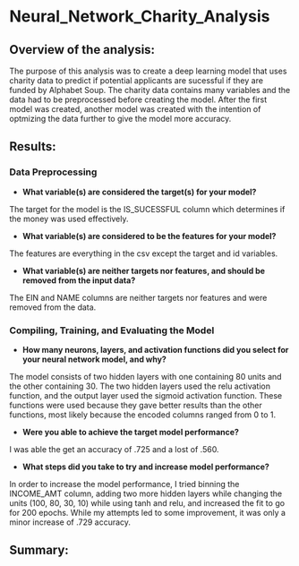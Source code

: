 # Neural_Network_Charity_Analysis

## Overview of the analysis:

The purpose of this analysis was to create a deep learning model that uses charity data to predict if potential applicants are sucessful if they are funded by Alphabet Soup. The charity data contains many variables and the data had to be preprocessed before creating the model. After the first model was created, another model was created with the intention of optmizing the data further to give the model more accuracy.

## Results:

### Data Preprocessing
- **What variable(s) are considered the target(s) for your model?**

The target for the model is the IS_SUCESSFUL column which determines if the money was used effectively.

- **What variable(s) are considered to be the features for your model?**

The features are everything in the csv except the target and id variables.

- **What variable(s) are neither targets nor features, and should be removed from the input data?**

The EIN and NAME columns are neither targets nor features and were removed from the data.

### Compiling, Training, and Evaluating the Model
- **How many neurons, layers, and activation functions did you select for your neural network model, and why?**

The model consists of two hidden layers with one containing 80 units and the other containing 30. The two hidden layers used the relu activation function, and the output layer used the sigmoid activation function. These functions were used because they gave better results than the other functions, most likely because the encoded columns ranged from 0 to 1.

- **Were you able to achieve the target model performance?**

I was able the get an accuracy of .725 and a lost of .560.

- **What steps did you take to try and increase model performance?**

In order to increase the model performance, I tried binning the INCOME_AMT column, adding two more hidden layers while changing the units (100, 80, 30, 10) while using tanh and relu, and increased the fit to go for 200 epochs. While my attempts led to some improvement, it was only a minor increase of .729 accuracy.

## Summary: 
